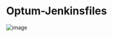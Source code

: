 # Optum-Jenkinsfiles

![image](https://user-images.githubusercontent.com/44920219/216928229-068d9012-be50-49ef-9b68-261c0841ffc2.png)
